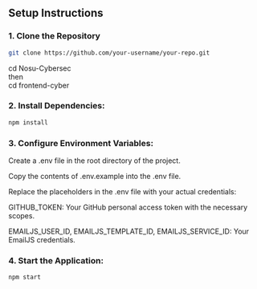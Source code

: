 ## Setup Instructions  

### 1. Clone the Repository  
```bash
git clone https://github.com/your-username/your-repo.git
```
cd Nosu-Cybersec <br>
then <br>
cd frontend-cyber

### 2. Install Dependencies:
```bash
npm install  
```

### 3. Configure Environment Variables:

Create a .env file in the root directory of the project.

Copy the contents of .env.example into the .env file.

Replace the placeholders in the .env file with your actual credentials:

GITHUB_TOKEN: Your GitHub personal access token with the necessary scopes.

EMAILJS_USER_ID, EMAILJS_TEMPLATE_ID, EMAILJS_SERVICE_ID: Your EmailJS credentials.

### 4. Start the Application:

```bash
npm start
```

